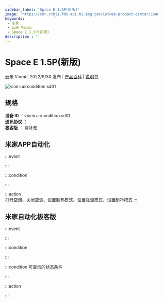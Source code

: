 ```yaml
---
sidebar_label: 'Space E 1.5P(新版)'
image: 'https://cdn.cnbj1.fds.api.mi-img.com/iotweb-product-center/53a866959b01dd752d2468c4f9af501d_1660047363709.png?GalaxyAccessKeyId=AKVGLQWBOVIRQ3XLEW&Expires=9223372036854775807&Signature=yW9JUwUHqtGmugtfh0hUCK/KtKQ='
keywords: 
 - 米家
 - 云米 Viomi
 - Space E 1.5P(新版)
description : ''
---
```

# Space E 1.5P(新版)

云米 Viomi | 2022/9/30 发布 | [产品百科](https://home.mi.com/webapp/content/baike/product/index.html?model=viomi.aircondition.sd01/) | [说明书](https://home.mi.com/views/introduction.html?model=viomi.aircondition.sd01&region=cn)

![viomi.aircondition.sd01](https://cdn.cnbj1.fds.api.mi-img.com/iotweb-product-center/53a866959b01dd752d2468c4f9af501d_1660047363709.png?GalaxyAccessKeyId=AKVGLQWBOVIRQ3XLEW&Expires=9223372036854775807&Signature=yW9JUwUHqtGmugtfh0hUCK/KtKQ=)

## 规格  
> 
**设备 ID** ：viomi.aircondition.sd01  
**通讯协议** ：  
**极客版**  ： 待补充 


## 米家APP自动化  

:::event  

:::

:::condition  

:::

:::action   
打开空调、关闭空调、设置制热模式、设置除湿模式、设置制冷模式
:::

## 米家自动化极客版  

:::event  

:::

:::condition  

:::

:::condition 可查询的状态条件  

:::

:::action  

:::

        
